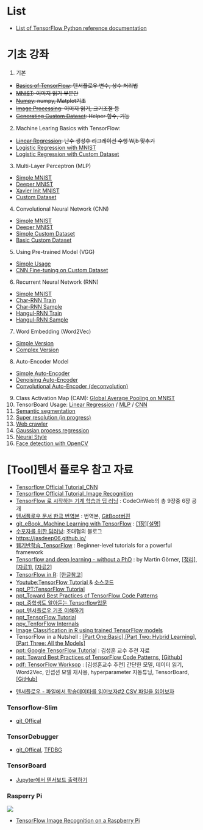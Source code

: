 # List
- [List of TensorFlow Python reference documentation](https://tensorflowkorea.gitbooks.io/tensorflow-kr/content/g3doc/api_docs/python/)

# 기초 강좌
1. 기본
  - <del> [Basics of TensorFlow](http://128.46.80.28:8585/tree/3_고급_SJCHOI86/basic_tensorflow.ipynb): 텐서플로우 변수, 상수 처리법 </del>
  - <del> [MNIST](http://128.46.80.28:8585/tree/3_고급_SJCHOI86/basic_mnist.ipynb): 이미지 읽기 부분만 </del>
  - <del> [Numpy](http://128.46.80.28:8585/tree/3_고급_SJCHOI86/basic_python.ipynb): numpy, Matplot기초 </del>
  - <del> [Image Processing](http://128.46.80.28:8585/tree/3_고급_SJCHOI86/basic_imgprocess.ipynb): 이미지 읽기, 크기조절 등 </del>
  - <del>[Generating Custom Dataset](http://128.46.80.28:8585/tree/3_고급_SJCHOI86/basic_gendataset.ipynb): Helper 함수, 기능 </del>
2. Machine Learing Basics with TensorFlow:
  - <del>[Linear Regression](http://128.46.80.28:8585/tree/3_고급_SJCHOI86/linear_regression.ipynb): 난수 생성후 리그레이션 수행 W,b 맞추기 </del>
  - [Logistic Regression with MNIST](http://128.46.80.28:8585/tree/3_고급_SJCHOI86/logistic_regression_mnist.ipynb)
  - [Logistic Regression with Custom Dataset](http://128.46.80.28:8585/tree/3_고급_SJCHOI86/logistic_regression_customdata.ipynb)
3. Multi-Layer Perceptron (MLP)
  - [Simple MNIST](http://128.46.80.28:8585/tree/3_고급_SJCHOI86/mlp_mnist_simple.ipynb)
  - [Deeper MNIST](http://128.46.80.28:8585/tree/3_고급_SJCHOI86/mlp_mnist_deeper.ipynb)
  - [Xavier Init MNIST](http://128.46.80.28:8585/tree/3_고급_SJCHOI86/mlp_mnist_xavier.ipynb)
  - [Custom Dataset](http://128.46.80.28:8585/tree/3_고급_SJCHOI86/mlp_customdata_basic.ipynb)
4. Convolutional Neural Network (CNN)
  - [Simple MNIST](http://128.46.80.28:8585/tree/3_고급_SJCHOI86/cnn_mnist_simple.ipynb)
  - [Deeper MNIST](http://128.46.80.28:8585/tree/3_고급_SJCHOI86/cnn_mnist_basic.ipynb)
  - [Simple Custom Dataset](http://128.46.80.28:8585/tree/3_고급_SJCHOI86/cnn_customdata_simple.ipynb)
  - [Basic Custom Dataset](http://128.46.80.28:8585/tree/3_고급_SJCHOI86/cnn_customdata_basic.ipynb)
5. Using Pre-trained Model (VGG)
  - [Simple Usage](http://128.46.80.28:8585/tree/3_고급_SJCHOI86/use_vgg.ipynb)
  - [CNN Fine-tuning on Custom Dataset](http://128.46.80.28:8585/tree/3_고급_SJCHOI86/cnn_customdata_vgg_finetune.ipynb)
6. Recurrent Neural Network (RNN)
  - [Simple MNIST](http://128.46.80.28:8585/tree/3_고급_SJCHOI86/rnn_mnist_simple.ipynb)
  - [Char-RNN Train](http://128.46.80.28:8585/tree/3_고급_SJCHOI86/char_rnn_train_tutorial.ipynb)
  - [Char-RNN Sample](http://128.46.80.28:8585/tree/3_고급_SJCHOI86/char_rnn_sample_tutorial.ipynb)
  - [Hangul-RNN Train](http://128.46.80.28:8585/tree/3_고급_SJCHOI86/char_rnn_train_hangul.ipynb)
  - [Hangul-RNN Sample](http://128.46.80.28:8585/tree/3_고급_SJCHOI86/char_rnn_sample_hangul.ipynb)
7. Word Embedding (Word2Vec)
  - [Simple Version](http://128.46.80.28:8585/tree/3_고급_SJCHOI86/word2vec_simple.ipynb)
  - [Complex Version](http://128.46.80.28:8585/tree/3_고급_SJCHOI86/word2vec_basic.ipynb)
8. Auto-Encoder Model
  - [Simple Auto-Encoder](http://128.46.80.28:8585/tree/3_고급_SJCHOI86/dae_mnist.ipynb)
  - [Denoising Auto-Encoder](http://128.46.80.28:8585/tree/3_고급_SJCHOI86/dae_mnist_dropout.ipynb)
  - [Convolutional Auto-Encoder (deconvolution)](http://128.46.80.28:8585/tree/3_고급_SJCHOI86/cae_mnist.ipynb)
9. Class Activation Map (CAM): [Global Average Pooling on MNIST](http://128.46.80.28:8585/tree/3_고급_SJCHOI86/gap_mnist.ipynb)
10. TensorBoard Usage: [Linear Regression](http://128.46.80.28:8585/tree/3_고급_SJCHOI86/vis_linear_regression.ipynb) / [MLP](http://128.46.80.28:8585/tree/3_고급_SJCHOI86/vis_mlp_mnist.ipynb) / [CNN](http://128.46.80.28:8585/tree/3_고급_SJCHOI86/vis_cnn_mnist.ipynb)
11. [Semantic segmentation](http://128.46.80.28:8585/tree/3_고급_SJCHOI86/semseg_basic.ipynb)
12. [Super resolution (in progress)](http://128.46.80.28:8585/tree/3_고급_SJCHOI86/superres_cnn.ipynb)
13. [Web crawler](http://128.46.80.28:8585/tree/3_고급_SJCHOI86/webcrawling_naverstock.ipynb)
14. [Gaussian process regression](http://128.46.80.28:8585/tree/3_고급_SJCHOI86/gp_demo.ipynb)
15. [Neural Style](http://128.46.80.28:8585/tree/3_고급_SJCHOI86/neural_style.ipynb)
16. [Face detection with OpenCV](http://128.46.80.28:8585/tree/3_고급_SJCHOI86/basic_opencv2.ipynb)




# [Tool]텐서 플로우 참고 자료
* [Tensorflow Official Tutorial_CNN](https://www.tensorflow.org/tutorials/deep_cnn/)
* [Tensorflow Official Tutorial_Image Recognition](https://www.tensorflow.org/tutorials/image_recognition/)
* [TensorFlow 로 시작하는 기계 학습과 딥 러닝](https://codeonweb.com/course/7e8c4944-308e-410e-85aa-644624613741) : CodeOnWeb의 총 9장중 6장 공개
* [텐서플로우 문서 한극 번역본](https://tensorflowkorea.gitbooks.io/tensorflow-kr/content/g3doc/get_started/?q=) : 번역본, [GitBoot버젼](https://www.gitbook.com/book/tensorflowkorea/tensorflow-kr/details)
* [git_eBook_Machine Learning with TensorFlow](https://github.com/BinRoot/TensorFlow-Book) : [[1장]](https://manning-content.s3.amazonaws.com/download/9/a3272eb-d214-4710-a4ee-226c92b9b615/Shukla_MLwTensorFlow_MEAP_V05_ch1.pdf)[[설명]](https://tensorflow.blog/2016/12/23/python-ds-handbook-ml-with-tf-repo/)
* [수포자를 위한 딥러닝](http://bcho.tistory.com/1140): 조대협의 블로그
* https://jasdeep06.github.io/
* [웹기반학습_TensorFlow](http://learningtensorflow.com/) : Beginner-level tutorials for a powerful framework
* [Tensorflow and deep learning - without a PhD](https://www.youtube.com/watch?v=vq2nnJ4g6N0) :  by Martin Görner, [[정리]](https://cloud.google.com/blog/big-data/2017/01/learn-tensorflow-and-deep-learning-without-a-phd), [[자료1]](https://goo.gl/pHeXe78), [[자료2]](https://goo.gl/jrd7AR2)
* [TensorFlow in R](https://rstudio.github.io/tensorflow/): [[한글참고]](http://freesearch.pe.kr/archives/4546)
* [Youtube:TensorFlow Tutorial ](https://www.youtube.com/watch?v=wuo4JdG3SvU) & [소스코드](https://github.com/Hvass-Labs/TensorFlow-Tutorials)
* [ppt_PT:TensorFlow Tutorial](http://www.slideshare.net/nmhkahn/tensorflow-tutorial-71896086)
* [ppt_Toward Best Practices of TensorFlow Code Patterns](https://wookayin.github.io/TensorFlowKR-2017-talk-bestpractice/ko/#1)
* [ppt_중학생도 알아듣는 Tensorflow입문](http://www.slideshare.net/ssuser06e0c5/mnist-for-ml-beginners)
* [ppt_텐서플로우 기초 이해하기](http://www.slideshare.net/dahlmoon/20160623-63318427)
* [ppt_TensorFlow Tutorial](http://terryum.io/ml_practice/2016/05/28/TFIntroSlides/)
* [ppy_TenforFlow Internals](http://www.slideshare.net/lovelykihohong/tenforflow-internals)
* [Image Classification in R using trained TensorFlow models](https://www.r-bloggers.com/image-classification-in-r-using-trained-tensorflow-models/)
* TensorFlow in a Nutshell : [[Part One:Basic]](https://medium.com/@camrongodbout/tensorflow-in-a-nutshell-part-one-basics-3f4403709c9d#.yq4n3ylfi),[[Part Two: Hybrid Learning]](https://chatbotnewsdaily.com/tensorflow-in-a-nutshell-part-two-hybrid-learning-98c121d35392#.dieig6pdp),[[Part Three: All the Models]](https://hackernoon.com/tensorflow-in-a-nutshell-part-three-all-the-models-be1465993930#.bwowdfj9x)
* [ppt: Google TensorFlow Tutorial](https://www.slideshare.net/tw_dsconf/tensorflow-tutorial) : 김성훈 교수 추천 자료
* [ppt: Toward Best Practices of TensorFlow Code Patterns](https://wookayin.github.io/TensorFlowKR-2017-talk-bestpractice/ko/#1), [[Github]](https://github.com/wookayin/TensorFlowKR-2017-talk-bestpractice/)
* [pdf: TensorFlow Worksop](https://storage.googleapis.com/amy-jo/talks/tf-workshop.pdf) : [김성훈교수 추천] 간단한 모델, 데이터 읽기, Word2Vec, 인셥션 모델 재사용, hyperparameter 자동튜닝, TensorBoard, [[GitHub]](https://github.com/amygdala/tensorflow-workshop)
- [텐서플로우 - 파일에서 학습데이타를 읽어보자#2 CSV 파일을 읽어보자](http://bcho.tistory.com/1165)


### Tensorflow-Slim
* [git_Offical](https://github.com/tensorflow/tensorflow/blob/a304537954a865752ad1b18461e6bd67b36082db/tensorflow/contrib/slim/README.md)

### TensorDebugger
* [git_Offical](https://github.com/ericjang/tdb), [TFDBG](https://www.tensorflow.org/versions/master/how_tos/debugger/)

### TensorBoard
* [Jupyter에서 텐서보드 출력하기](http://stackoverflow.com/questions/38189119/simple-way-to-visualize-a-tensorflow-graph-in-jupyter)

### Rasperry Pi
![](https://cdn-images-1.medium.com/max/800/1*kZAy4r4H-RBtczsv8o1kfA.png)
- [TensorFlow Image Recognition on a Raspberry Pi](https://blog.insightdatascience.com/tensorflow-image-recognition-on-a-raspberry-pi-3645a1634c66#.d2avqp25i)
